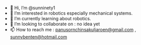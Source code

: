 - 👋 Hi, I’m @sunninety1 
- 👀 I’m interested in robotics especially mechanical systems.
- 🌱 I’m currently learning about robotics.
- 💞️ I’m looking to collaborate on : no idea yet
- 📫 How to reach me :  panusornchinsakuljaroen@gmail.com , sunnybenten@hotmail.com

<!---
sunninety1/sunninety1 is a ✨ special ✨ repository because its `README.md` (this file) appears on your GitHub profile.
You can click the Preview link to take a look at your changes.
--->
